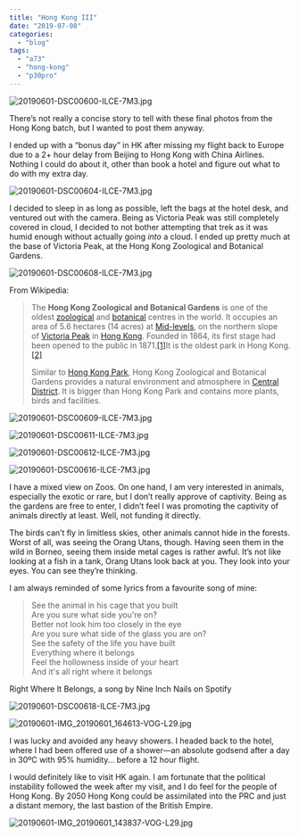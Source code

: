 ```yaml
---
title: "Hong Kong III"
date: "2019-07-08"
categories: 
  - "blog"
tags: 
  - "a73"
  - "hong-kong"
  - "p30pro"
---
```


![20190601-DSC00600-ILCE-7M3.jpg](/assets/images/7b2ce-20190601-dsc00600-ilce-7m3.jpg)

There’s not really a concise story to tell with these final photos from the Hong Kong batch, but I wanted to post them anyway.

I ended up with a “bonus day” in HK after missing my flight back to Europe due to a 2+ hour delay from Beijing to Hong Kong with China Airlines. Nothing I could do about it, other than book a hotel and figure out what to do with my extra day.

![20190601-DSC00604-ILCE-7M3.jpg](/assets/images/e06a2-20190601-dsc00604-ilce-7m3.jpg)

I decided to sleep in as long as possible, left the bags at the hotel desk, and ventured out with the camera. Being as Victoria Peak was still completely covered in cloud, I decided to not bother attempting that trek as it was humid enough without actually going _into_ a cloud. I ended up pretty much at the base of Victoria Peak, at the Hong Kong Zoological and Botanical Gardens.

![20190601-DSC00608-ILCE-7M3.jpg](/assets/images/d6f94-20190601-dsc00608-ilce-7m3.jpg)

From Wikipedia:

> The **Hong Kong Zoological and Botanical Gardens** is one of the oldest [zoological](https://en.wikipedia.org/wiki/Zoo "Zoo") and [botanical](https://en.wikipedia.org/wiki/Botanical_garden "Botanical garden") centres in the world. It occupies an area of 5.6 hectares (14 acres) at [Mid-levels](https://en.wikipedia.org/wiki/Mid-levels "Mid-levels"), on the northern slope of [Victoria Peak](https://en.wikipedia.org/wiki/Victoria_Peak "Victoria Peak") in [Hong Kong](https://en.wikipedia.org/wiki/Hong_Kong "Hong Kong"). Founded in 1864, its first stage had been opened to the public in 1871.[\[1\]](https://en.wikipedia.org/wiki/Hong_Kong_Zoological_and_Botanical_Gardens#cite_note-Background-1)It is the oldest park in Hong Kong.[\[2\]](https://en.wikipedia.org/wiki/Hong_Kong_Zoological_and_Botanical_Gardens#cite_note-2)
> 
> Similar to [Hong Kong Park](https://en.wikipedia.org/wiki/Hong_Kong_Park "Hong Kong Park"), Hong Kong Zoological and Botanical Gardens provides a natural environment and atmosphere in [Central District](https://en.wikipedia.org/wiki/Central,_Hong_Kong "Central, Hong Kong"). It is bigger than Hong Kong Park and contains more plants, birds and facilities.

![20190601-DSC00609-ILCE-7M3.jpg](/assets/images/b112d-20190601-dsc00609-ilce-7m3.jpg)

![20190601-DSC00611-ILCE-7M3.jpg](/assets/images/6dbc5-20190601-dsc00611-ilce-7m3.jpg)

![20190601-DSC00612-ILCE-7M3.jpg](/assets/images/4f156-20190601-dsc00612-ilce-7m3.jpg)

![20190601-DSC00616-ILCE-7M3.jpg](/assets/images/d9047-20190601-dsc00616-ilce-7m3.jpg)

I have a mixed view on Zoos. On one hand, I am very interested in animals, especially the exotic or rare, but I don’t really approve of captivity. Being as the gardens are free to enter, I didn’t feel I was promoting the captivity of animals directly at least. Well, not funding it directly.

The birds can’t fly in limitless skies, other animals cannot hide in the forests. Worst of all, was seeing the Orang Utans, though. Having seen them in the wild in Borneo, seeing them inside metal cages is rather awful. It’s not like looking at a fish in a tank, Orang Utans look back at you. They look into your eyes. You can see they’re thinking.

I am always reminded of some lyrics from a favourite song of mine:

> See the animal in his cage that you built  
> Are you sure what side you're on?  
> Better not look him too closely in the eye  
> Are you sure what side of the glass you are on?  
> See the safety of the life you have built  
> Everything where it belongs  
> Feel the hollowness inside of your heart  
> And it's all right where it belongs

Right Where It Belongs, a song by Nine Inch Nails on Spotify

  
  

![20190601-DSC00618-ILCE-7M3.jpg](/assets/images/8e615-20190601-dsc00618-ilce-7m3.jpg)

![20190601-IMG_20190601_164613-VOG-L29.jpg](/assets/images/452b9-20190601-img_20190601_164613-vog-l29.jpg)

I was lucky and avoided any heavy showers. I headed back to the hotel, where I had been offered use of a shower—an absolute godsend after a day in 30ºC with 95% humidity… before a 12 hour flight.

I would definitely like to visit HK again. I am fortunate that the political instability followed the week after my visit, and I do feel for the people of Hong Kong. By 2050 Hong Kong could be assimilated into the PRC and just a distant memory, the last bastion of the British Empire.

![20190601-IMG_20190601_143837-VOG-L29.jpg](/assets/images/17209-20190601-img_20190601_143837-vog-l29.jpg)

